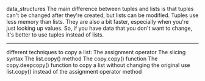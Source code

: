 data_structures
The main difference between tuples and lists is that tuples can't be changed after they're created, but lists can be modified. Tuples use less memory than lists. They are also a bit faster, especially when you're just looking up values. So, if you have data that you don't want to change, it's better to use tuples instead of lists.
***************************************************************
different techniques to copy a list:
	The assignment operator
	The slicing syntax
	The list.copy() method
	The copy.copy() function
	The copy.deepcopy() function
to copy a list without changing the original use list.copy() instead of the assignment operator method

